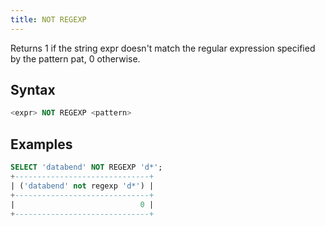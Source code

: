 ```yaml
---
title: NOT REGEXP
---
```


Returns 1 if the string expr doesn't match the regular expression specified by the pattern pat, 0 otherwise.

## Syntax

```sql
<expr> NOT REGEXP <pattern>
```

## Examples

```sql
SELECT 'databend' NOT REGEXP 'd*';
+------------------------------+
| ('databend' not regexp 'd*') |
+------------------------------+
|                            0 |
+------------------------------+
```